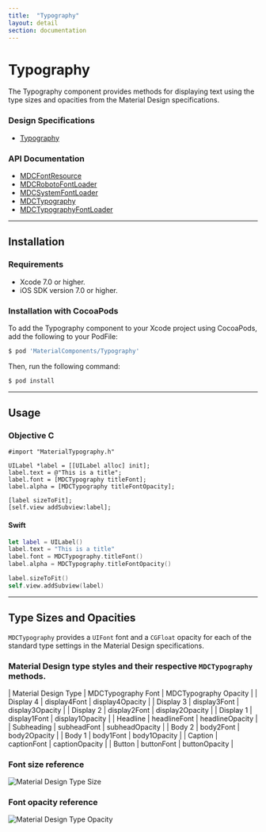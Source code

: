 ```yaml
---
title:  "Typography"
layout: detail
section: documentation
---
```

# Typography

The Typography component provides methods for displaying text using the type sizes and opacities
from the Material Design specifications.
<!--{: .intro }-->

### Design Specifications

<ul class="icon-list">
  <li class="icon-link"><a href="https://www.google.com/design/spec/style/typography.html">Typography</a></li>
</ul>

### API Documentation

<ul class="icon-list">
  <li class="icon-link"><a href="/apidocs/Typography/Classes/MDCFontResource.html">MDCFontResource</a></li>
  <li class="icon-link"><a href="/apidocs/Typography/Classes/MDCRobotoFontLoader.html">MDCRobotoFontLoader</a></li>
  <li class="icon-link"><a href="/apidocs/Typography/Classes.html#/c:objc(cs)MDCSystemFontLoader">MDCSystemFontLoader</a></li>
  <li class="icon-link"><a href="/apidocs/Typography/Classes/MDCTypography.html">MDCTypography</a></li>
  <li class="icon-link"><a href="/apidocs/Typography/Protocols/MDCTypographyFontLoader.html">MDCTypographyFontLoader</a></li>
</ul>


- - -

## Installation

### Requirements

- Xcode 7.0 or higher.
- iOS SDK version 7.0 or higher.

### Installation with CocoaPods

To add the Typography component to your Xcode project using CocoaPods, add the following to your PodFile:

~~~ bash
$ pod 'MaterialComponents/Typography'
~~~

Then, run the following command:

~~~ bash
$ pod install
~~~


- - -

## Usage

<!--<div class="material-code-render" markdown="1">-->
### Objective C

~~~ objc
#import "MaterialTypography.h"

UILabel *label = [[UILabel alloc] init];
label.text = @"This is a title";
label.font = [MDCTypography titleFont];
label.alpha = [MDCTypography titleFontOpacity];

[label sizeToFit];
[self.view addSubview:label];

~~~

#### Swift
~~~ swift
let label = UILabel()
label.text = "This is a title"
label.font = MDCTypography.titleFont()
label.alpha = MDCTypography.titleFontOpacity()

label.sizeToFit()
self.view.addSubview(label)
~~~
<!--</div>-->



- - -

## Type Sizes and Opacities

`MDCTypography` provides a `UIFont` font and a `CGFloat` opacity for each of the standard type settings in the Material Design
specifications.

### Material Design type styles and their respective `MDCTypography` methods.

| Material Design Type | MDCTypography Font | MDCTypography Opacity |
| Display 4 | display4Font | display4Opacity |
| Display 3 | display3Font | display3Opacity |
| Display 2 | display2Font | display2Opacity |
| Display 1 | display1Font | display1Opacity |
| Headline | headlineFont | headlineOpacity |
| Subheading | subheadFont | subheadOpacity |
| Body 2 | body2Font | body2Opacity |
| Body 1 | body1Font | body1Opacity |
| Caption | captionFont | captionOpacity |
| Button | buttonFont | buttonOpacity |
<!--{: .data-table }-->

### Font size reference
![Material Design Type Size](docs/assets/style_typography_styles_scale.png "Shows the Material Design font
sizes")
<!--{: .illustration }-->

### Font opacity reference
![Material Design Type Opacity](docs/assets/style_typography_styles_contrast.png "Shows the Material Design font
opacities")
<!--{: .illustration }-->


